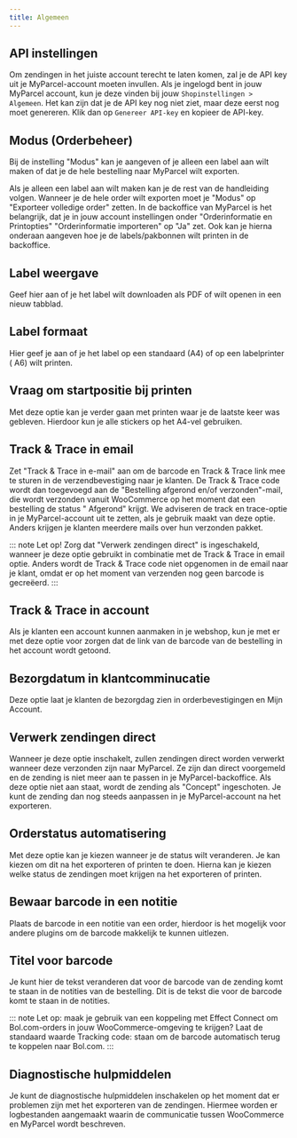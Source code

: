 ```yaml
---
title: Algemeen
---
```


<MPImg src="/documentation/woocommerce/woocommerce_general.svg" alt="woocommerce_general" />

## API instellingen

Om zendingen in het juiste account terecht te laten komen, zal je de API key uit
je MyParcel-account moeten invullen. Als je ingelogd bent in jouw MyParcel
account, kun je deze vinden bij jouw `Shopinstellingen > Algemeen`. Het kan zijn
dat je de API key nog niet ziet, maar deze eerst nog moet genereren. Klik dan
op `Genereer API-key` en kopieer de API-key.

<MPImg src="/documentation/woocommerce/woocommerce_api.svg" alt="woocommerce api key" />

## Modus (Orderbeheer)

Bij de instelling "Modus" kan je aangeven of je alleen een label aan wilt maken
of dat je de hele bestelling naar MyParcel wilt exporten.

<MPImg src="/documentation/woocommerce/woocommerce-orderbeheer.svg" alt="woocommerce orderbeheer" />

Als je alleen een label aan wilt maken kan je de rest van de handleiding volgen.
Wanneer je de hele order wilt exporten moet je "Modus" op "Exporteer volledige
order" zetten. In de backoffice van MyParcel is het belangrijk, dat je in jouw
account instellingen onder "Orderinformatie en Printopties" "Orderinformatie
importeren" op "Ja" zet. Ook kan je hierna onderaan aangeven hoe je de
labels/pakbonnen wilt printen in de backoffice.

<MPImg src="/documentation/woocommerce/orderbeheer-backoffice-instelling.svg" alt="MyParcel orderbeheer" />

## Label weergave

Geef hier aan of je het label wilt downloaden als PDF of wilt openen in een
nieuw tabblad.

<MPImg src="/documentation/woocommerce/woocommerce-labelweergave.svg" alt="WooCommerce label weergaven" />

## Label formaat

Hier geef je aan of je het label op een standaard (A4) of op een labelprinter (
A6) wilt printen.

<MPImg src="/documentation/woocommerce/woocommerce-labelformaat.svg" alt="WooCommerce label formaat" />

## Vraag om startpositie bij printen

Met deze optie kan je verder gaan met printen waar je de laatste keer was
gebleven. Hierdoor kun je alle stickers op het A4-vel gebruiken.

<MPImg src="/documentation/woocommerce/woocommerce-startposition.svg" alt="WooCommerce start position" />

## Track & Trace in email

Zet "Track & Trace in e-mail" aan om de barcode en Track & Trace link mee te
sturen in de verzendbevestiging naar je klanten. De Track & Trace code wordt dan
toegevoegd aan de "Bestelling afgerond en/of verzonden"-mail, die wordt
verzonden vanuit WooCommerce op het moment dat een bestelling de status "
Afgerond" krijgt. We adviseren de track en trace-optie in je MyParcel-account
uit te zetten, als je gebruik maakt van deze optie. Anders krijgen je klanten
meerdere mails over hun verzonden pakket.

::: note
Let op! Zorg dat "Verwerk zendingen direct" is ingeschakeld, wanneer je deze
optie gebruikt in combinatie met de Track & Trace in email optie. Anders wordt
de Track & Trace code niet opgenomen in de email naar je klant, omdat er op het
moment van verzenden nog geen barcode is gecreëerd.
:::

<MPImg src="/documentation/woocommerce/woocommerce-tracktrace-mail.svg" alt="WooCommerce Track & Trace mail" />

## Track & Trace in account

Als je klanten een account kunnen aanmaken in je webshop, kun je met er met deze
optie voor zorgen dat de link van de barcode van de bestelling in het account
wordt getoond.

<MPImg src="/documentation/woocommerce/woocommerce-tracktrace-account.svg" alt="WooCommerce Track & Trace account" />

## Bezorgdatum in klantcomminucatie

Deze optie laat je klanten de bezorgdag zien in orderbevestigingen en Mijn
Account.

<MPImg src="/documentation/woocommerce/woocommerce-bezorgdatum-klantcommunicatie.svg" alt="WooCommerce bezorgdatum klantcommunicatie" />

## Verwerk zendingen direct

Wanneer je deze optie inschakelt, zullen zendingen direct worden verwerkt
wanneer deze verzonden zijn naar MyParcel. Ze zijn dan direct voorgemeld en de
zending is niet meer aan te passen in je MyParcel-backoffice. Als deze optie
niet aan staat, wordt de zending als "Concept" ingeschoten. Je kunt de zending
dan nog steeds aanpassen in je MyParcel-account na het exporteren.

<MPImg src="/documentation/woocommerce/woocommerce-verwerk-zendingen-direct.svg" alt="WooCommerce verwerk zendingen direct" />

## Orderstatus automatisering

Met deze optie kan je kiezen wanneer je de status wilt veranderen. Je kan kiezen
om dit na het exporteren of printen te doen. Hierna kan je kiezen welke status
de zendingen moet krijgen na het exporteren of printen.

<MPImg src="/documentation/woocommerce/woocommerce-automatisering.svg" alt="WooCommerce automatisering" />

## Bewaar barcode in een notitie

Plaats de barcode in een notitie van een order, hierdoor is het mogelijk voor
andere plugins om de barcode makkelijk te kunnen uitlezen.

<MPImg src="/documentation/woocommerce/woocommerce-barcode-notitie.svg" alt="WooCommerce barcode in notitie" />

## Titel voor barcode

Je kunt hier de tekst veranderen dat voor de barcode van de zending komt te
staan in de notities van de bestelling. Dit is de tekst die voor de barcode komt
te staan in de notities.

::: note
Let op: maak je gebruik van een koppeling met Effect Connect om Bol.com-orders
in jouw WooCommerce-omgeving te krijgen? Laat de standaard waarde Tracking code:
staan om de barcode automatisch terug te koppelen naar Bol.com.
:::

## Diagnostische hulpmiddelen

Je kunt de diagnostische hulpmiddelen inschakelen op het moment dat er problemen
zijn met het exporteren van de zendingen. Hiermee worden er logbestanden
aangemaakt waarin de communicatie tussen WooCommerce en MyParcel wordt
beschreven.

<MPImg src="/documentation/woocommerce/woocommerce-diagnostische-hulpmiddelen.svg" alt="woocommerce diagnostische hulpmiddelen" />
